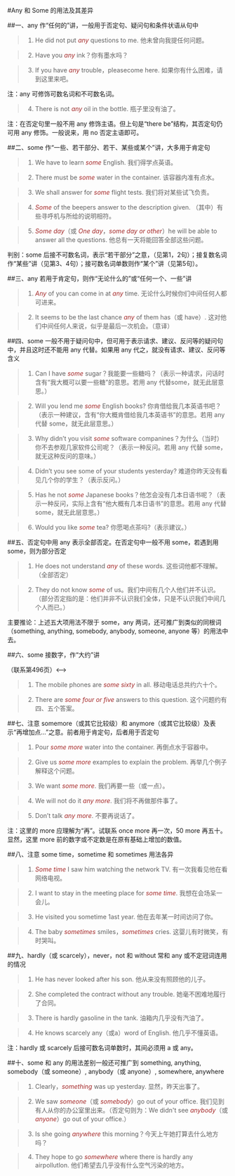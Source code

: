 #Any 和 Some 的用法及其差异


##一、any 作“任何的”讲，一般用于否定句、疑问句和条件状语从句中


> 1. He did not put *any* questions to me. 他未曾向我提任何问题。

> 2. Have you *any* ink？你有墨水吗？

> 3. If you have *any* trouble，pleasecome here. 如果你有什么困难，请到这里来吧。

注：any 可修饰可数名词和不可数名词。

> 4. There is not *any* oil in the bottle. 瓶子里没有油了。

注：在否定句里一般不用 any 修饰主语。但上句是“there be”结构，其否定句仍可用 any 修饰。一般说来，用 no 否定主语即可。

##二、some 作“一些、若干部分、若干、某些或某个”讲，大多用于肯定句

> 1. We have to learn *some* English. 我们得学点英语。

> 2. There must be *some* water in the container. 该容器内准有点水。

> 3. We shall answer for *some* flight tests. 我们将对某些试飞负责。

> 4. *Some* of the beepers answer to the description given. （其中）有些寻呼机与所给的说明相符。

> 5. *Some day*（或 *One day*，*some day or other*）he will be able to answer all the questions. 他总有一天将能回答全部这些问题。

判别：some 后接不可数名词，表示“若干部分”之意，（见第1，2句）；接复数名词作“某些”讲（见第3、4句）；接可数名词单数则作“某个”讲（见第5句）。

##三、any 若用于肯定句，则作“无论什么的”或“任何一个、一些”讲

> 1. *Any* of you can come in at *any* time. 无论什么时候你们中间任何人都可进来。

> 2. It seems to be the last chance *any* of them has（或 have）. 这对他们中间任何人来说，似乎是最后一次机会。（意译）

##四、some 一般不用于疑问句中，但可用于表示请求、建议、反问等的疑问句中，并且这时还不能用 any 代替。如果用 any 代之，就没有请求、建议、反问等含义

> 1. Can I have *some* sugar？我能要一些糖吗？（表示一种请求，问话时含有“我大概可以要一些糖”的意思。若用 any 代替some，就无此层意思。）

> 2. Will you lend me *some* English books? 你肯借给我几本英语书吧？（表示一种建议，含有“你大概肯借给我几本英语书”的意思。若用 any 代替 some，就无此层意思。）

> 3. Why didn’t you visit *some* software companines？为什么（当时）你不去参观几家软件公司呢？（表示一种反问。若用 any 代替 some，就无这种反问的意味。）

> 4. Didn’t you see some of your students yesterday? 难道你昨天没有看见几个你的学生？（表示反问。）

> 5. Has he not *some* Japanese books？他怎会没有几本日语书呢？（表示一种反问，实际上含有“他大概有几本日语书”的意思。若用 any 代替 some，就无此层意思。）

> 6. Would you like *some* tea? 你愿喝点茶吗?（表示建议。）

##五、否定句中用 any 表示全部否定。在否定句中一般不用 some，若遇到用 some，则为部分否定

> 1. He does not understand *any* of these words. 这些词他都不理解。（全部否定）

> 2. They do not know *some* of us。我们中间有几个人他们并不认识。（部分否定指的是：他们并非不认识我们全体，只是不认识我们中间几个人而已。）

主要推论：上述五大项用法不限于 some，any 两词，还可推广到类似的同根词（something, anything, somebody, anybody, someone, anyone 等）的用法中去。

##六、some 接数字，作“大约”讲 
<!-->（联系第496页）<-->

> 1. The mobile phones are *some sixty* in all. 移动电话总共约六十个。

> 2. There are *some four or five* answers to this question. 这个问题约有四、五个答案。

##七、注意 somemore（或其它比较级）和 anymore（或其它比较级）及表示“再增加点…”之意。前者用于肯定句，后者用于否定句

> 1. Pour *some more* water into the container. 再倒点水于容器中。

> 2. Give us *some more* examples to explain the problem. 再举几个例子解释这个问题。

> 3. We want *some more*. 我们再要一些（或一点）。

> 4. We will not do it *any more*. 我们将不再做那件事了。

> 5. Don’t talk *any more*. 不要再说话了。

注：这里的 more 应理解为“再”。试联系 once more 再一次，50 more 再五十。显然，这里 more 前的数字或不定数是在原有基础上增加的数值。

##八、注意 some time，sometime 和 sometimes 用法各异

> 1. *Some time* I saw him watching the network TV. 有一次我看见他在看网络电视。

> 2. I want to stay in the meeting place for *some time*. 我想在会场呆一会儿。

> 3. He visited you sometime 1ast year. 他在去年某一时间访问了你。

> 4. The baby *sometimes* smiles，*sometimes* cries. 这婴儿有时微笑，有时哭叫。

##九、hardly（或 scarcely），never，not 和 without 常和 any 或不定冠词连用的情况

> 1. He has never looked after his son. 他从来没有照顾他的儿子。

> 2. She completed the contract without any trouble. 她毫不困难地履行了合同。

> 3. There is hardly gasoline in the tank. 油箱内几乎没有汽油了。

> 4. He knows scarcely any（或a）word of English. 他几乎不懂英语。

注：hardly 或 scarcely 后接可数名词单数时，其间必须用 a 或 any。

##十、some 和 any 的用法差别一般还可推广到 something, anything, somebody（或 someone）, anybody（或 anyone）, somewhere, anywhere

> 1. Clearly，*something* was up yesterday. 显然，昨天出事了。

> 2. We saw *someone*（或 *somebody*）go out of your office. 我们见到有人从你的办公室里出来。（否定句则为：We didn't see *anybody*（或 *anyone*）go out of your office.）

> 3. Is she going *anywhere* this morning？今天上午她打算去什么地方吗？

> 4. They hope to go *somewhere* where there is hardly any airpollutlon. 他们希望去几乎没有什么空气污染的地方。

<style>em {color: brown;}</style>